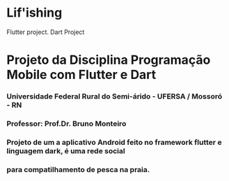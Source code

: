 # Lif'ishing

Flutter project.
Dart Project

# Projeto da Disciplina Programação Mobile com Flutter e Dart
### Universidade Federal Rural do Semi-árido - UFERSA / Mossoró - RN
### Professor: Prof.Dr. Bruno Monteiro
### Projeto de um a aplicativo Android feito no framework flutter e linguagem dark, é uma rede social 
### para compatilhamento de pesca na praia. 



